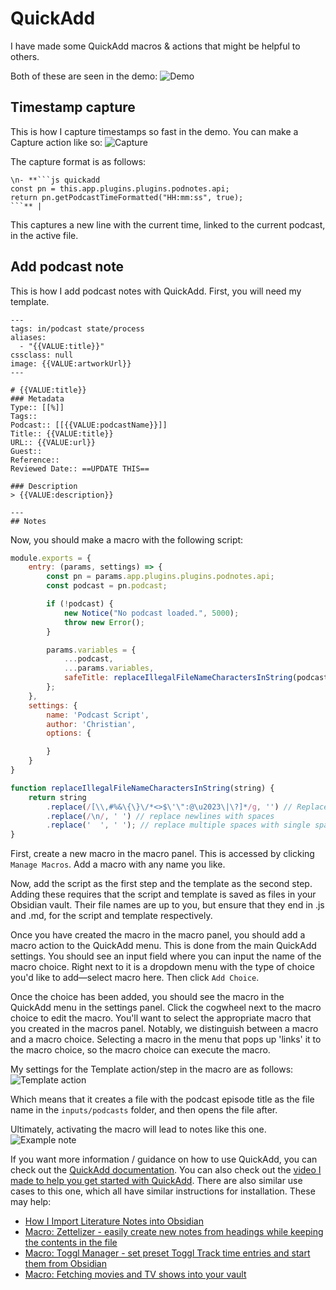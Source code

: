 # QuickAdd
I have made some QuickAdd macros & actions that might be helpful to others.

Both of these are seen in the demo:
![Demo](resources/demo.gif)

## Timestamp capture
This is how I capture timestamps so fast in the demo.
You can make a Capture action like so:
![Capture](resources/quickadd_timestamp_podcast.png)

The capture format is as follows:
````
\n- **```js quickadd
const pn = this.app.plugins.plugins.podnotes.api;
return pn.getPodcastTimeFormatted("HH:mm:ss", true);
```** | 
````

This captures a new line with the current time, linked to the current podcast, in the active file.

## Add podcast note
This is how I add podcast notes with QuickAdd.
First, you will need my template.

```
---
tags: in/podcast state/process
aliases:
  - "{{VALUE:title}}"
cssclass: null
image: {{VALUE:artworkUrl}}
---

# {{VALUE:title}}
### Metadata
Type:: [[%]]
Tags:: 
Podcast:: [[{{VALUE:podcastName}}]]
Title:: {{VALUE:title}}
URL:: {{VALUE:url}}
Guest:: 
Reference:: 
Reviewed Date:: ==UPDATE THIS==

### Description
> {{VALUE:description}}

---
## Notes

```

Now, you should make a macro with the following script:
```js
module.exports = {
    entry: (params, settings) => {
        const pn = params.app.plugins.plugins.podnotes.api;
        const podcast = pn.podcast;

        if (!podcast) {
            new Notice("No podcast loaded.", 5000);
            throw new Error();
        }

        params.variables = {
            ...podcast,
            ...params.variables,
            safeTitle: replaceIllegalFileNameCharactersInString(podcast.title),
        };
    },
    settings: {
        name: 'Podcast Script',
        author: 'Christian',
        options: {

        }
    }
}

function replaceIllegalFileNameCharactersInString(string) {
    return string
        .replace(/[\\,#%&\{\}\/*<>$\'\":@\u2023\|\?]*/g, '') // Replace illegal file name characters with empty string
        .replace(/\n/, ' ') // replace newlines with spaces
        .replace('  ', ' '); // replace multiple spaces with single space to make sure we don't have double spaces in the file name
}
```

First, create a new macro in the macro panel. This is accessed by clicking `Manage Macros`.
Add a macro with any name you like.

Now, add the script as the first step and the template as the second step.
Adding these requires that the script and template is saved as files in your Obsidian vault.
Their file names are up to you, but ensure that they end in .js and .md, for the script and template respectively.

Once you have created the macro in the macro panel, you should add a macro action to the QuickAdd menu.
This is done from the main QuickAdd settings. You should see an input field where you can input the name of the macro choice.
Right next to it is a dropdown menu with the type of choice you'd like to add—select macro here. Then click `Add Choice`.

Once the choice has been added, you should see the macro in the QuickAdd menu in the settings panel.
Click the cogwheel next to the macro choice to edit the macro. You'll want to select the appropriate macro that you created in the macros panel.
Notably, we distinguish between a macro and a macro choice. Selecting a macro in the menu that pops up 'links' it to the macro choice, so the macro choice can execute the macro.

My settings for the Template action/step in the macro are as follows:
![Template action](resources/quickadd_create_note_settings.png)

Which means that it creates a file with the podcast episode title as the file name in the `inputs/podcasts` folder, and then opens the file after.

Ultimately, activating the macro will lead to notes like this one.
![Example note](resources/quickadd_example_note.png)

If you want more information / guidance on how to use QuickAdd, you can check out the [QuickAdd documentation](https://github.com/chhoumann/quickadd/). You can also check out the [video I made to help you get started with QuickAdd](https://www.youtube.com/watch?v=gYK3VDQsZJo).
There are also similar use cases to this one, which all have similar instructions for installation. These may help:

- [How I Import Literature Notes into Obsidian](https://bagerbach.com/blog/importing-source-notes-to-obsidian)
- [Macro: Zettelizer - easily create new notes from headings while keeping the contents in the file](https://github.com/chhoumann/quickadd/blob/master/docs/Examples/Macro_Zettelizer.md)
- [Macro: Toggl Manager - set preset Toggl Track time entries and start them from Obsidian](https://github.com/chhoumann/quickadd/blob/master/docs/Examples/Macro_TogglManager.md)
- [Macro: Fetching movies and TV shows into your vault](https://github.com/chhoumann/quickadd/blob/master/docs/Examples/Macro_MovieAndSeriesScript.md)